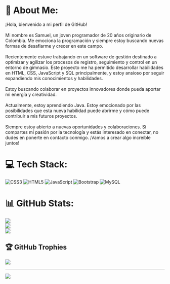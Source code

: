 # 💫 About Me:
¡Hola, bienvenido a mi perfil de GitHub!<br><br>Mi nombre es Samuel, un joven programador de 20 años originario de Colombia. Me emociona la programación y siempre estoy buscando nuevas formas de desafiarme y crecer en este campo.<br><br>Recientemente estuve trabajando en un software de gestión destinado a optimizar y agilizar los procesos de registro, seguimiento y control en un entorno de gimnasio. Este proyecto me ha permitido desarrollar habilidades en HTML, CSS, JavaScript y SQL principalmente, y estoy ansioso por seguir expandiendo mis conocimientos y habilidades.<br><br>Estoy buscando colaborar en proyectos innovadores donde pueda aportar mi energía y creatividad.<br><br>Actualmente, estoy aprendiendo Java. Estoy emocionado por las posibilidades que esta nueva habilidad puede abrirme y cómo puede contribuir a mis futuros proyectos.<br><br>Siempre estoy abierto a nuevas oportunidades y colaboraciones. Si compartes mi pasión por la tecnología y estás interesado en conectar, no dudes en ponerte en contacto conmigo. ¡Vamos a crear algo increíble juntos!


# 💻 Tech Stack:
![CSS3](https://img.shields.io/badge/css3-%231572B6.svg?style=for-the-badge&logo=css3&logoColor=white) ![HTML5](https://img.shields.io/badge/html5-%23E34F26.svg?style=for-the-badge&logo=html5&logoColor=white) ![JavaScript](https://img.shields.io/badge/javascript-%23323330.svg?style=for-the-badge&logo=javascript&logoColor=%23F7DF1E) ![Bootstrap](https://img.shields.io/badge/bootstrap-%238511FA.svg?style=for-the-badge&logo=bootstrap&logoColor=white) ![MySQL](https://img.shields.io/badge/mysql-4479A1.svg?style=for-the-badge&logo=mysql&logoColor=white)
# 📊 GitHub Stats:
![](https://github-readme-stats.vercel.app/api?username=smartinezx&theme=github_dark&hide_border=true&include_all_commits=false&count_private=false)<br/>
![](https://github-readme-streak-stats.herokuapp.com/?user=smartinezx&theme=github_dark&hide_border=true)<br/>
![](https://github-readme-stats.vercel.app/api/top-langs/?username=smartinezx&theme=github_dark&hide_border=true&include_all_commits=false&count_private=false&layout=compact)

## 🏆 GitHub Trophies
![](https://github-profile-trophy.vercel.app/?username=smartinezx&theme=radical&no-frame=false&no-bg=true&margin-w=4)

---
[![](https://visitcount.itsvg.in/api?id=smartinezx&icon=0&color=6)](https://visitcount.itsvg.in)

<!-- Proudly created with GPRM ( https://gprm.itsvg.in ) -->
